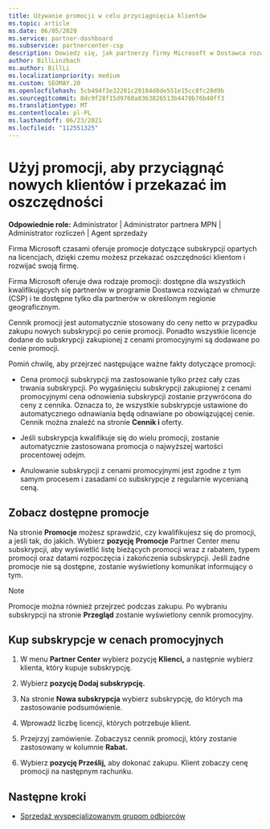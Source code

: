 ```yaml
---
title: Używanie promocji w celu przyciągnięcia klientów
ms.topic: article
ms.date: 06/05/2020
ms.service: partner-dashboard
ms.subservice: partnercenter-csp
description: Dowiedz się, jak partnerzy firmy Microsoft w Dostawca rozwiązań w chmurze mogą kupować subskrypcje w ramach cen promocyjnych i przekazywać oszczędności swoim klientom.
author: BillLinzbach
ms.author: BillLi
ms.localizationpriority: medium
ms.custom: SEOMAY.20
ms.openlocfilehash: 5cb494f3e32201c20184d8de551e15cc8fc28d9b
ms.sourcegitcommit: 8dc9f28f15d9760a8363826513b4470b76b40ff3
ms.translationtype: MT
ms.contentlocale: pl-PL
ms.lasthandoff: 06/23/2021
ms.locfileid: "112551325"
---
```

# <a name="use-promotions-to-attract-new-customers-and-pass-the-savings-on-to-them"></a>Użyj promocji, aby przyciągnąć nowych klientów i przekazać im oszczędności



**Odpowiednie role:** Administrator | Administrator partnera MPN | Administrator rozliczeń | Agent sprzedaży


Firma Microsoft czasami oferuje promocje dotyczące subskrypcji opartych na licencjach, dzięki czemu możesz przekazać oszczędności klientom i rozwijać swoją firmę. 

Firma Microsoft oferuje dwa rodzaje promocji: dostępne dla wszystkich kwalifikujących się partnerów w programie Dostawca rozwiązań w chmurze (CSP) i te dostępne tylko dla partnerów w określonym regionie geograficznym.

Cennik promocji jest automatycznie stosowany do ceny netto w przypadku zakupu nowych subskrypcji po cenie promocji. Ponadto wszystkie licencje dodane do subskrypcji zakupionej z cenami promocyjnymi są dodawane po cenie promocji. 

Pomiń chwilę, aby przejrzeć następujące ważne fakty dotyczące promocji:

- Cena promocji subskrypcji ma zastosowanie tylko przez cały czas trwania subskrypcji. Po wygaśnięciu subskrypcji zakupionej z cenami promocyjnymi cena odnowienia subskrypcji zostanie przywrócona do ceny z cennika. Oznacza to, że wszystkie subskrypcje ustawione do automatycznego odnawiania będą odnawiane po obowiązującej cenie. Cennik można znaleźć na stronie **Cennik i** oferty.

- Jeśli subskrypcja kwalifikuje się do wielu promocji, zostanie automatycznie zastosowana promocja o najwyższej wartości procentowej odejm.

- Anulowanie subskrypcji z cenami promocyjnymi jest zgodne z tym samym procesem i zasadami co subskrypcje z regularnie wycenianą ceną.

## <a name="see-available-promotions"></a>Zobacz dostępne promocje

Na stronie **Promocje** możesz sprawdzić, czy kwalifikujesz się do promocji, a jeśli tak, do jakich. Wybierz **pozycję** **Promocje** Partner Center menu subskrypcji, aby wyświetlić listę bieżących promocji wraz z rabatem, typem promocji oraz datami rozpoczęcia i zakończenia subskrypcji. Jeśli żadne promocje nie są dostępne, zostanie wyświetlony komunikat informujący o tym. 

> [!NOTE]  
> Promocje można również przejrzeć podczas zakupu. Po wybraniu subskrypcji na stronie **Przegląd** zostanie wyświetlony cennik promocyjny.

## <a name="purchase-subscriptions-at-promotion-prices"></a>Kup subskrypcje w cenach promocyjnych

1. W menu **Partner Center** wybierz pozycję **Klienci,** a następnie wybierz klienta, który kupuje subskrypcję. 

2. Wybierz **pozycję Dodaj subskrypcję.**

3. Na stronie **Nowa subskrypcja** wybierz subskrypcję, do których ma zastosowanie podsumówienie.

4. Wprowadź liczbę licencji, których potrzebuje klient. 

5. Przejrzyj zamówienie. Zobaczysz cennik promocji, który zostanie zastosowany w kolumnie **Rabat.**  

6. Wybierz **pozycję Prześlij,** aby dokonać zakupu. Klient zobaczy cenę promocji na następnym rachunku.  


## <a name="next-steps"></a>Następne kroki

- [Sprzedaż wyspecjalizowanym grupom odbiorców](sell-to-education-customers.md)